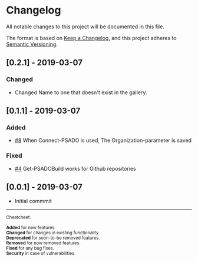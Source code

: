 # Changelog
All notable changes to this project will be documented in this file.

The format is based on [Keep a Changelog](https://keepachangelog.com/en/1.0.0/),
and this project adheres to [Semantic Versioning](https://semver.org/spec/v2.0.0.html).

## [0.2.1] - 2019-03-07

### Changed
- Changed Name to one that doesn't exist in the gallery.

## [0.1.1] - 2019-03-07

### Added
- [#8](https://github.com/Ba4bes/Psado/issues/8) When Connect-PSADO is used, The Organization-parameter is saved

### Fixed
- [#4](https://github.com/Ba4bes/Psado/issues/4) Get-PSADOBuild works for Github repositories

## [0.0.1] - 2019-03-07

- Initial commmit


---

<small>Cheatcheet:

**Added** for new features.  
**Changed** for changes in existing functionality.  
**Deprecated** for soon-to-be removed features.  
**Removed** for now removed features.  
**Fixed** for any bug fixes.  
**Security** in case of vulnerabilities.